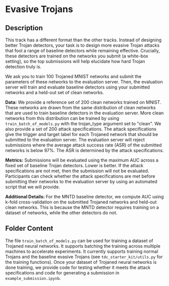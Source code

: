 # Evasive Trojans

## Description

This track has a different format than the other tracks. Instead of designing better Trojan detectors, your task is to design more evasive Trojan attacks that fool a range of baseline detectors while remaining effective. Crucially, these detectors are trained on the networks you submit (a white-box setting), so the top submissions will help elucidate how hard Trojan detection truly is.

We ask you to train 100 Trojaned MNIST networks and submit the parameters of these networks to the evaluation server. Then, the evaluation server will train and evaluate baseline detectors using your submitted networks and a held-out set of clean networks.

**Data:** We provide a reference set of 200 clean networks trained on MNIST. These networks are drawn from the same distribution of clean networks that are used to train baseline detectors in the evaluation server. More clean networks from this distribution can be trained by using `train_batch_of_models.py` with the trojan_type argument set to "clean". We also provide a set of 200 attack specifications. The attack specifications give the trigger and target label for each Trojaned network that should be submitted to the evaluation server. The evaluation server will reject submissions where the average attack success rate (ASR) of the submitted networks is below 97%. The ASR is determined by the attack specifications.

**Metrics:** Submissions will be evaluated using the maximum AUC across a fixed set of baseline Trojan detectors. Lower is better. If the attack specifications are not met, then the submission will not be evaluated. Participants can check whether the attack specifications are met before submitting their networks to the evaluation server by using an automated script that we will provide.

**Additional Details:** For the MNTD baseline detector, we compute AUC using k-fold cross-validation on the submitted Trojaned networks and held-out clean networks. This is because the MNTD detector requires training on a dataset of networks, while the other detectors do not.

## Folder Content

The file `train_batch_of_models.py` can be used for training a dataset of Trojaned neural networks. It supports batching the training across multiple machines to accelerate experiments. It currently supports training normal Trojans and the baseline evasive Trojans (see `tdc_starter_kit/utils.py` for the training functions). Once your dataset of Trojaned neural networks is done training, we provide code for testing whether it meets the attack specifications and code for generating a submission in `example_submission.ipynb`.
